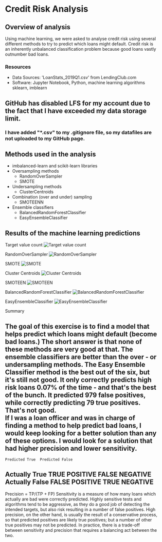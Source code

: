 # Credit Risk Analysis

## Overview of analysis
Using machine learning, we were asked to analyse credit risk using several different methods to try to predict which loans might default.
Credit risk is an inherently unbalanced classification problem because good loans vastly outnumber bad loans.

### Resources
* Data Sources: 'LoanStats_2019Q1.csv' from LendingClub.com
* Software: Jupyter Notebook, Python, machine learning algorithms sklearn, imblearn

## GitHub has disabled LFS for my account due to the fact that I have exceeded my data storage limit. 
### I have added "*.csv" to my .gitignore file, so my datafiles are not uploaded to my GitHub page.

## Methods used in the analysis
- imbalanced-learn and scikit-learn libraries
- Oversampling methods
	- RandomOverSampler
	- SMOTE
- Undersampling methods
	- ClusterCentroids
- Combination (over and under) sampling
	- SMOTEENN
- Ensemble classifiers
	- BalancedRandomForestClassifier
	- EasyEnsembleClassifier


## Results of the machine learning predictions
Target value count
![Target value count](https://github.com/AndyHerron/Credit_Risk_Analysis/blob/main/screenshots/Target%20value%20counts.png)

RandomOverSampler
![RandomOverSampler](https://github.com/AndyHerron/Credit_Risk_Analysis/blob/main/screenshots/Random%20Oversampling.png)

SMOTE
![SMOTE](https://github.com/AndyHerron/Credit_Risk_Analysis/blob/main/screenshots/SMOTE%20Oversampling.png)

Cluster Centroids
![Cluster Centroids](https://github.com/AndyHerron/Credit_Risk_Analysis/blob/main/screenshots/Cluster%20Centroids%20Undersampling.png)

SMOTEEN
![SMOTEEN](https://github.com/AndyHerron/Credit_Risk_Analysis/blob/main/screenshots/SMOTEENN%20combination%20sampling.png)

BalancedRandomForestClassifier
![BalancedRandomForestClassifier](https://github.com/AndyHerron/Credit_Risk_Analysis/blob/main/screenshots/BRFC%20results.png)

EasyEnsembleClassifier
![EasyEnsembleClassifier](https://github.com/AndyHerron/Credit_Risk_Analysis/blob/main/screenshots/EEC%20results.png)

Summary 

The goal of this exercise is to find a model that helps predict which loans might default (become bad loans.)  The short answer is that none of
these methods are very good at that.  The ensemble classifiers are better than the over - or undersampling methods.  The Easy Ensemble Classifier method is the 
best out of the six, but it's still not good.  It only correctly predicts high risk loans 0.07% of the time - and that's the best of the bunch. 
It predicted 979 false positives, while correctly predicting 79 true positives. That's not good.  
If I was a loan officer and was in charge of finding a method to help predict bad loans, I would keep looking for a better solution than any of these options.
I would look for a solution that had higher precision and lower sensitivity.
---
	Predicted True	Predicted False 
Actually True	TRUE POSITIVE	FALSE NEGATIVE 
Actually False	FALSE POSITIVE	TRUE NEGATIVE 
---
Precision = TP/(TP + FP)
Sensitivity is a measure of how many loans which actually are bad were correctly predicted.
Highly sensitive tests and algorithms tend to be aggressive, as they do a good job of detecting the intended targets, 
but also risk resulting in a number of false positives. High precision, on the other hand, is usually the result of a 
conservative process, so that predicted positives are likely true positives; but a number of other true positives may not be predicted. 
In practice, there is a trade-off between sensitivity and precision that requires a balancing act between the two.



